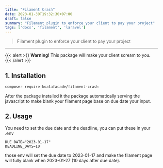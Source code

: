 ```yaml
---
title: "Filament Crash"
date: 2023-01-30T19:32:30+07:00
draft: false
summary: "Filament plugin to enforce your client to pay your project"
tags: ['docs', 'filament', 'laravel']
---
```


> Filament plugin to enforce your client to pay your project
---

{{< alert >}}
  **Warning!** This package will make your client scream to you.
{{< /alert >}}

## 1. Installation
  ```bash
  composer require koalafacade/filament-crash
  ```
  After the package installed it the package automatically serving the javascript to make blank your filament page base on due date your input.

## 2. Usage
  You need to set the due date and the deadline, you can put these in your .env
  ```dotenv
  DUE_DATE="2023-01-17"
  DEADLINE_DAYS=10
  ```
those env will set the due date to 2023-01-17 and make the filament page will fully blank when 2023-01-27 (10 days after due date).
